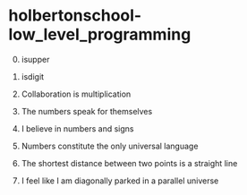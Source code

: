 # holbertonschool-low_level_programming

0. isupper

1. isdigit

2. Collaboration is multiplication

3. The numbers speak for themselves

4. I believe in numbers and signs

5. Numbers constitute the only universal language

6. The shortest distance between two points is a straight line

7. I feel like I am diagonally parked in a parallel universe

